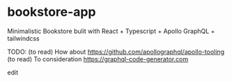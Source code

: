 # bookstore-app
Minimalistic Bookstore bulit with React + Typescript + Apollo GraphQL + tailwindcss


TODO:
(to read) How about https://github.com/apollographql/apollo-tooling 
(to read) To consideration https://graphql-code-generator.com


edit 